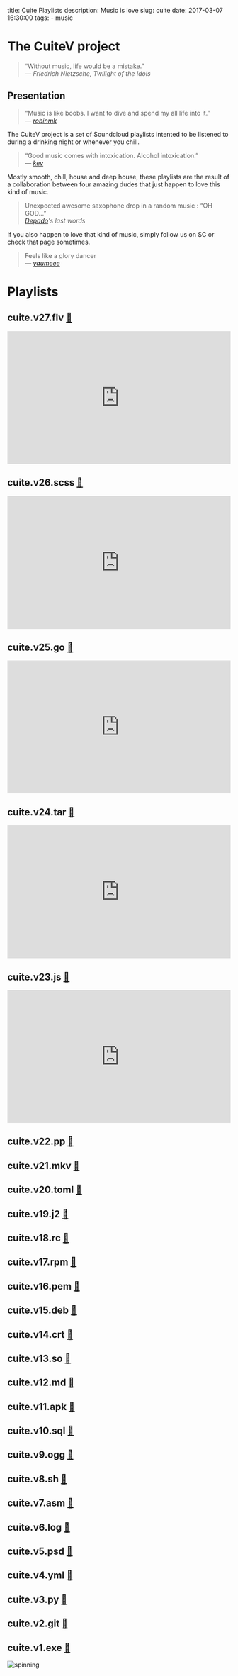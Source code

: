 title: Cuite Playlists
description: Music is love
slug: cuite
date: 2017-03-07 16:30:00
tags:
    - music

# The CuiteV project


> “Without music, life would be a mistake.”  
> <cite>― Friedrich Nietzsche, Twilight of the Idols</cite>  


## Presentation

> “Music is like boobs. I want to dive and spend my all life into it.”  
> <cite>― [robinmk](https://soundcloud.com/robinmk)</cite>

The CuiteV project is a set of Soundcloud playlists intented to be listened to
during a drinking night or whenever you chill.

> “Good music comes with intoxication. Alcohol intoxication.”  
> <cite>― [kev](https://soundcloud.com/kepeket)</cite> 

Mostly smooth, chill, house and deep house, these playlists are the result of a 
collaboration between four amazing dudes that just happen to love this kind of 
music.

> Unexpected awesome saxophone drop in a random music : “OH GOD…”  
> <cite>[Depado](https://soundcloud.com/depado)'s last words</cite>

If you also happen to love that kind of music, simply follow us on SC or check
that page sometimes.  

>  Feels like a glory dancer   
> <cite>― [yaumeee](https://soundcloud.com/yaumeee)</cite>


# Playlists

## cuite.v27.flv [🔗](https://soundcloud.com/kepeket/sets/cuite-v27-flv)
<iframe width="100%" height="300" scrolling="no" frameborder="no" allow="autoplay" src="https://w.soundcloud.com/player/?url=https%3A//api.soundcloud.com/playlists/634666620&color=%23ff5500&auto_play=false&hide_related=false&show_comments=true&show_user=true&show_reposts=false&show_teaser=true&visual=true"></iframe>

## cuite.v26.scss [🔗](https://soundcloud.com/robinmk/sets/cuite-v26-scss)
<iframe width="100%" height="300" scrolling="no" frameborder="no" allow="autoplay" src="https://w.soundcloud.com/player/?url=https%3A//api.soundcloud.com/playlists/540286488&color=%23ff5500&auto_play=false&hide_related=false&show_comments=true&show_user=true&show_reposts=false&show_teaser=true&visual=true"></iframe>

## cuite.v25.go [🔗](https://soundcloud.com/depado/sets/cuite-v25-go)
<iframe width="100%" height="300" scrolling="no" frameborder="no" allow="autoplay" src="https://w.soundcloud.com/player/?url=https%3A//api.soundcloud.com/playlists/482819464&color=%23ff5500&auto_play=false&hide_related=false&show_comments=true&show_user=true&show_reposts=false&show_teaser=true&visual=true"></iframe>

## cuite.v24.tar [🔗](https://soundcloud.com/depado/sets/cuite-v24-tar)
<iframe width="100%" height="300" scrolling="no" frameborder="no" allow="autoplay" src="https://w.soundcloud.com/player/?url=https%3A//api.soundcloud.com/playlists/441758148&amp;color=%23ff5500&amp;auto_play=false&amp;hide_related=false&amp;show_comments=false&amp;show_user=true&amp;show_reposts=false&amp;show_teaser=true&amp;visual=true"></iframe>

## cuite.v23.js [🔗](https://soundcloud.com/kepeket/sets/cuite-v23-js)
<iframe width="100%" height="300" scrolling="no" frameborder="no" allow="autoplay" src="https://w.soundcloud.com/player/?url=https%3A//api.soundcloud.com/playlists/417980288&amp;color=%23ff5500&amp;auto_play=false&amp;hide_related=false&amp;show_comments=true&amp;show_user=true&amp;show_reposts=false&amp;show_teaser=true&amp;visual=true"></iframe>

## cuite.v22.pp [🔗](https://soundcloud.com/kepeket/sets/cuite-v21-mkv)

## cuite.v21.mkv [🔗](https://soundcloud.com/kepeket/sets/cuite-v21-mkv)

## cuite.v20.toml [🔗](https://soundcloud.com/depado/sets/cuite-v20-toml)

## cuite.v19.j2 [🔗](https://soundcloud.com/andy-pandy-l/sets/cuite-v19-j2)

## cuite.v18.rc [🔗](https://soundcloud.com/yaumeee/sets/cuite-v18-rc)

## cuite.v17.rpm [🔗](https://soundcloud.com/robinmk/sets/cuite-v17-rpm)

## cuite.v16.pem [🔗](https://soundcloud.com/depado/sets/cuite-v16-pem)

## cuite.v15.deb [🔗](https://soundcloud.com/robinmk/sets/cuite-v15-deb)

## cuite.v14.crt [🔗](https://soundcloud.com/robinmk/sets/cuite-v14-crt)

## cuite.v13.so [🔗](https://soundcloud.com/depado/sets/cuite-v13-so)  

## cuite.v12.md [🔗](https://soundcloud.com/depado/sets/cuite-v12-md)

## cuite.v11.apk [🔗](https://soundcloud.com/kepeket/sets/cuite-v11-apk)

## cuite.v10.sql [🔗](https://soundcloud.com/robinmk/sets/cuite-v10-sql)

## cuite.v9.ogg [🔗](https://soundcloud.com/kepeket/sets/cuite-v9-ogg)

## cuite.v8.sh [🔗](https://soundcloud.com/robinmk/sets/cuite-v8-sh)

## cuite.v7.asm [🔗](https://soundcloud.com/depado/sets/cuite-v7-asm) 

## cuite.v6.log [🔗](https://soundcloud.com/robinmk/sets/cuite-v6-log)

## cuite.v5.psd [🔗](https://soundcloud.com/robinmk/sets/cuite-v5-psd)

## cuite.v4.yml [🔗](https://soundcloud.com/depado/sets/cuite-v4-yaml)

## cuite.v3.py [🔗](https://soundcloud.com/kepeket/sets/cuite-v3-py)

## cuite.v2.git [🔗](https://soundcloud.com/robinmk/sets/cuite-v2-git)

## cuite.v1.exe [🔗](https://soundcloud.com/depado/sets/cuite-v1-exe)


![spinning](http://ljdchost.com/ilzb1nb.gif)
